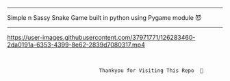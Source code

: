 



----------------------------------------------------------------------------------------------------

Simple n Sassy Snake Game built in python using Pygame module 😈

----------------------------------------------------------------------------------------------------




https://user-images.githubusercontent.com/37971771/126283460-2da0191a-6353-4399-8e62-2839d7080317.mp4


</br> 



                                  Thankyou for Visiting This Repo  🍻
